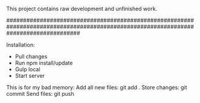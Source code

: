 This project contains raw development and unfinished work. 


######################################################################################################################################

Installation:
 - Pull changes
 - Run npm install/update
 - Gulp local
 - Start server

This is for my bad memory:
Add all new files: git add .
Store changes: git commit
Send files: git push
